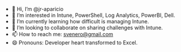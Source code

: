 - 👋 Hi, I’m @jr-aparicio
- 👀 I’m interested in Intune, PowerShell, Log Analytics, PowerBI, Dell.
- 🌱 I’m currently learning how difficult is managing Intune.
- 💞️ I’m looking to collaborate on sharing challenges with Intune.
- 📫 How to reach me: svenero@gmail.com
- 😄 Pronouns: Developer heart transformed to Excel.

<!---
jr-aparicio/jr-aparicio is a ✨ special ✨ repository because its `README.md` (this file) appears on your GitHub profile.
You can click the Preview link to take a look at your changes.
--->
